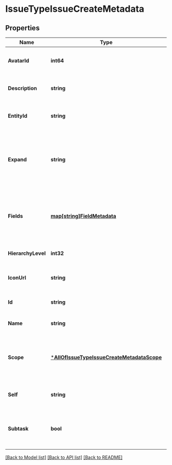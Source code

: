 # IssueTypeIssueCreateMetadata

## Properties
Name | Type | Description | Notes
------------ | ------------- | ------------- | -------------
**AvatarId** | **int64** | The ID of the issue type&#x27;s avatar. | [optional] [default to null]
**Description** | **string** | The description of the issue type. | [optional] [default to null]
**EntityId** | **string** | Unique ID for next-gen projects. | [optional] [default to null]
**Expand** | **string** | Expand options that include additional issue type metadata details in the response. | [optional] [default to null]
**Fields** | [**map[string]FieldMetadata**](FieldMetadata.md) | List of the fields available when creating an issue for the issue type. | [optional] [default to null]
**HierarchyLevel** | **int32** | Hierarchy level of the issue type. | [optional] [default to null]
**IconUrl** | **string** | The URL of the issue type&#x27;s avatar. | [optional] [default to null]
**Id** | **string** | The ID of the issue type. | [optional] [default to null]
**Name** | **string** | The name of the issue type. | [optional] [default to null]
**Scope** | [***AllOfIssueTypeIssueCreateMetadataScope**](AllOfIssueTypeIssueCreateMetadataScope.md) | Details of the next-gen projects the issue type is available in. | [optional] [default to null]
**Self** | **string** | The URL of these issue type details. | [optional] [default to null]
**Subtask** | **bool** | Whether this issue type is used to create subtasks. | [optional] [default to null]

[[Back to Model list]](../README.md#documentation-for-models) [[Back to API list]](../README.md#documentation-for-api-endpoints) [[Back to README]](../README.md)


